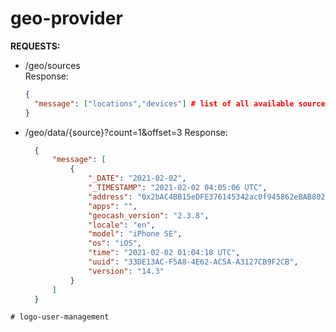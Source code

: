 # geo-provider

**REQUESTS:** <br>
* /geo/sources <br>
Response: 
  ```json
  {
    "message": ["locations","devices"] # list of all available sources
  } 
  ```
  
* /geo/data/{source}?count=1&offset=3
Response: 
  ```json
    {
        "message": [
            {
                "_DATE": "2021-02-02",
                "_TIMESTAMP": "2021-02-02 04:05:06 UTC",
                "address": "0x2bAC4BB15eDFE376145342ac0f945862eBAB8029",
                "apps": "",
                "geocash_version": "2.3.8",
                "locale": "en",
                "model": "iPhone SE",
                "os": "iOS",
                "time": "2021-02-02 01:04:18 UTC",
                "uuid": "33DE13AC-F5A8-4E62-AC5A-A3127CB9F2CB",
                "version": "14.3"
            }
        ]
    }
```
# logo-user-management
